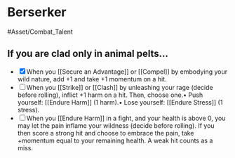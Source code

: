 # Berserker
#Asset/Combat_Talent 
## If you are clad only in animal pelts…
- <input type="checkbox" checked>When you [[Secure an Advantage]] or [[Compel]] by embodying your wild nature, add +1 and take +1 momentum on a hit.
- <input type="checkbox">When you [[Strike]] or [[Clash]] by unleashing your rage (decide before rolling), inflict +1 harm on a hit. Then, choose one.• Push yourself: [[Endure Harm]] (1 harm).• Lose yourself: [[Endure Stress]] (1 stress).
- <input type="checkbox">When you [[Endure Harm]] in a fight, and your health is above 0, you may let the pain inflame your wildness (decide before rolling). If you then score a strong hit and choose to embrace the pain, take +momentum equal to your remaining health. A weak hit counts as a miss.